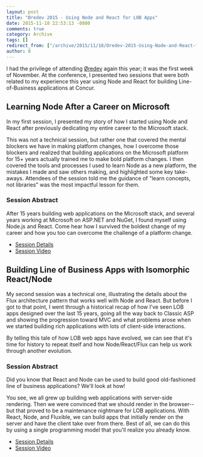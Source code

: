 ```yaml
---
layout: post
title: "Øredev 2015 - Using Node and React for LOB Apps"
date: 2015-11-18 22:53:13 -0800
comments: true
category: Archive
tags: []
redirect_from: ["/archive/2015/11/18/Oredev-2015-Using-Node-and-React-for-LOB-Apps.aspx/", "/archive/2015/11/18/oredev-2015-using-node-and-react-for-lob-apps.aspx"]
author: 0
---
```

<!-- more -->
<p>I had the privilege of attending <a href="http://oredev.org">Øredev</a> again this year; it was the first week of November.  At the conference, I presented two sessions that were both related to my experience this year using Node and React for building Line-of-Business applications at Concur.</p>

<h2>Learning Node After a Career on Microsoft</h2>
<p>In my first session, I presented my story of how I started using Node and React after previously dedicating my entire career to the Microsoft stack.</p>
<p>This was not a technical session, but rather one that covered the mental blockers we have in making platform changes, how I overcome those blockers and realized that building applications on the Microsoft platform for 15+ years actually trained me to make bold platform changes.  I then covered the tools and processes I used to learn Node as a new platform, the mistakes I made and saw others making, and highlighted some key take-aways.  Attendees of the session told me the guidance of "learn concepts, not libraries" was the most impactful lesson for them.</p>

<h3>Session Abstract</h3>
<p>After 15 years building web applications on the Microsoft stack, and several years working at Microsoft on ASP.NET and NuGet, I found myself using Node.js and React. Come hear how I survived the boldest change of my career and how you too can overcome the challenge of a platform change.</p>

<ul>
<li><a href="http://oredev.org/2015/sessions/learning-node-after-a-career-on-microsoft">Session Details</a></li>
<li><a href="https://vimeo.com/144799382">Session Video</a></li>
</ul>

<h2>Building Line of Business Apps with Isomorphic React/Node</h2>
<p>My second session was a technical one, illustrating the details about the Flux architecture pattern that works well with Node and React.  But before I got to that point, I went through a historical recap of how I've seen LOB apps designed over the last 15 years, going all the way back to Classic ASP and showing the progression toward MVC and what problems arose when we started building rich applications with lots of client-side interactions.</p>
<p>By telling this tale of how LOB web apps have evolved, we can see that it's time for history to repeat itself and how Node/React/Flux can help us work through another evolution.</p>

<h3>Session Abstract</h3>
<p>Did you know that React and Node can be used to build good old-fashioned line of business applications? We'll look at how!</p>
<p>You see, we all grew up building web applications with server-side rendering. Then we were convinced that we should render in the browser--but that proved to be a maintenance nightmare for LOB applications. With React, Node, and Fluxible, we can build apps that initially render on the server and have the client take over from there. Best of all, we can do this by using a single programming model that you'll realize you already know.</p>

<ul>
<li><a href="http://oredev.org/2015/sessions/building-line-of-business-apps-with-isomorphic-react-node">Session Details</a></li>
<li><a href="https://vimeo.com/144986222">Session Video</a></li>
</ul>

